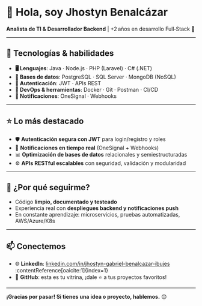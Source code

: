 # 👋 Hola, soy **Jhostyn Benalcázar**

**Analista de TI & Desarrollador Backend** | +2 años en desarrollo Full‑Stack 🚀

---

## 🔧 Tecnologías & habilidades

- **🖥️ Lenguajes**: Java · Node.js · PHP (Laravel) · C# (.NET)  
- **💾 Bases de datos**: PostgreSQL · SQL Server · MongoDB (NoSQL)  
- **🔐 Autenticación**: JWT · APIs REST  
- **🐳 DevOps & herramientas**: Docker · Git · Postman · CI/CD  
- **📲 Notificaciones**: OneSignal · Webhooks

---

## ⭐ Lo más destacado

- 🛡️ **Autenticación segura con JWT** para login/registro y roles  
- 🔔 **Notificaciones en tiempo real** (OneSignal + Webhooks)  
- 📊 **Optimización de bases de datos** relacionales y semiestructuradas  
- ⚙️ **APIs RESTful escalables** con seguridad, validación y modularidad

---

## 🚀 ¿Por qué seguirme?

- Código **limpio, documentado y testeado**  
- Experiencia real con **despliegues backend y notificaciones push**  
- En constante aprendizaje: microservicios, pruebas automatizadas, AWS/Azure/K8s

---

## 📫 Conectemos

- 🌐 **LinkedIn**: [linkedin.com/in/jhostyn-gabriel-benalcazar-ibujes](https://www.linkedin.com/in/jhostyn-gabriel-benalcazar-ibujes/) :contentReference[oaicite:1]{index=1}  
- 📌 **GitHub**: esta es tu vitrina, ¡dale ⭐ a tus proyectos favoritos!

---


**¡Gracias por pasar! Si tienes una idea o proyecto, hablemos.** 😊
